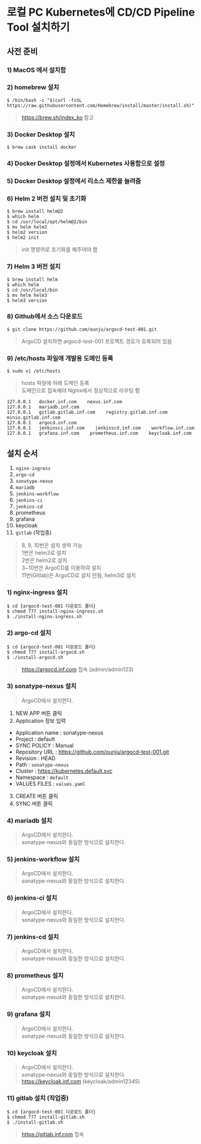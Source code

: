 # 로컬 PC Kubernetes에 CD/CD Pipeline Tool 설치하기
## 사전 준비
### 1) MacOS 에서 설치함
### 2) homebrew 설치
```
$ /bin/bash -c "$(curl -fsSL https://raw.githubusercontent.com/Homebrew/install/master/install.sh)"
```
> https://brew.sh/index_ko 참고
### 3) Docker Desktop 설치
```
$ brew cask install docker
```
### 4) Docker Desktop 설정에서 Kubernetes 사용함으로 설정
### 5) Docker Desktop 설정에서 리소스 제한을 늘려줌
### 6) Helm 2 버전 설치 및 초기화
```
$ brew install helm@2
$ which helm
$ cd /usr/local/opt/helm@2/bin
$ mv helm helm2
$ helm2 version
$ helm2 init
```
> init 명령어로 초기화를 해주어야 함
### 7) Helm 3 버전 설치
```
$ brew install helm
$ which helm
$ cd /usr/local/bin
$ mv helm helm3
$ helm3 version
```
### 8) Github에서 소스 다운로드
```
$ git clone https://github.com/ounju/argocd-test-001.git
```
> ArgoCD 설치하면 argocd-test-001 프로젝트 경로가 등록되어 있음
### 9) /etc/hosts 파일에 개발용 도메인 등록
```
$ sudo vi /etc/hosts
```
> hosts 파일에 아래 도메인 등록  
> 도메인으로 접속해야 Nginx에서 정상적으로 라우팅 함
```
127.0.0.1   docker.inf.com    nexus.inf.com
127.0.0.1   mariadb.inf.com    
127.0.0.1   gitlab.gitlab.inf.com    registry.gitlab.inf.com    minio.gitlab.inf.com
127.0.0.1   argocd.inf.com
127.0.0.1   jenkinsci.inf.com    jenkinscd.inf.com    workflow.inf.com   
127.0.0.1   grafana.inf.com    prometheus.inf.com    keycloak.inf.com
```

## 설치 순서
1. `nginx-ingress`
1. `argo-cd`
1. `sonatype-nexus`
1. `mariadb`
1. `jenkins-workflow`
1. `jenkins-ci`
1. `jenkins-cd`
1. prometheus
1. grafana
1. keycloak
1. `gitlab` (작업중)
> 8, 9, 10번은 설치 생략 가능  
> 1번은 helm3로 설치  
> 2번은 helm2로 설치  
> 3~10번은 ArgoCD를 이용하여 설치  
> 11번(Gitlab)은 ArgoCD로 설치 안됨, helm3로 설치

### 1) nginx-ingress 설치
```
$ cd {argocd-test-001 다운로드 폴더}
$ chmod 777 install-nginx-ingress.sh
$ ./install-nginx-ingress.sh
```
### 2) argo-cd 설치
```
$ cd {argocd-test-001 다운로드 폴더}
$ chmod 777 install-argocd.sh
$ ./install-argocd.sh
```
> https://argocd.inf.com 접속 (admin/admin123)
### 3) sonatype-nexus 설치
> ArgoCD에서 설치한다.
1. NEW APP 버튼 클릭
1. Application 정보 입력
+ Application name : sonatype-nexus
+ Project : default
+ SYNC POLICY : Manual
+ Repository URL : https://github.com/ounju/argocd-test-001.git
+ Revision : HEAD
+ Path : `sonatype-nexus`
+ Cluster : https://kubernetes.default.svc
+ Namespace : `default`
+ VALUES FILES : `values.yaml`
3. CREATE 버튼 클릭
3. SYNC 버튼 클릭

### 4) mariadb 설치
> ArgoCD에서 설치한다.  
> sonatype-nexus와 동일한 방식으로 설치한다.

### 5) jenkins-workflow 설치
> ArgoCD에서 설치한다.  
> sonatype-nexus와 동일한 방식으로 설치한다.
### 6) jenkins-ci 설치
> ArgoCD에서 설치한다.  
> sonatype-nexus와 동일한 방식으로 설치한다.
### 7) jenkins-cd 설치
> ArgoCD에서 설치한다.  
> sonatype-nexus와 동일한 방식으로 설치한다.
### 8) prometheus 설치
> ArgoCD에서 설치한다.  
> sonatype-nexus와 동일한 방식으로 설치한다.
### 9) grafana 설치
> ArgoCD에서 설치한다.  
> sonatype-nexus와 동일한 방식으로 설치한다.

### 10) keycloak 설치
> ArgoCD에서 설치한다.  
> sonatype-nexus와 동일한 방식으로 설치한다.  
> https://keycloak.inf.com (keycloak/admin12345)

### 11) gitlab 설치 (작업중)
```
$ cd {argocd-test-001 다운로드 폴더}
$ chmod 777 install-gitlab.sh
$ ./install-gitlab.sh
```
> https://gitlab.inf.com 접속
